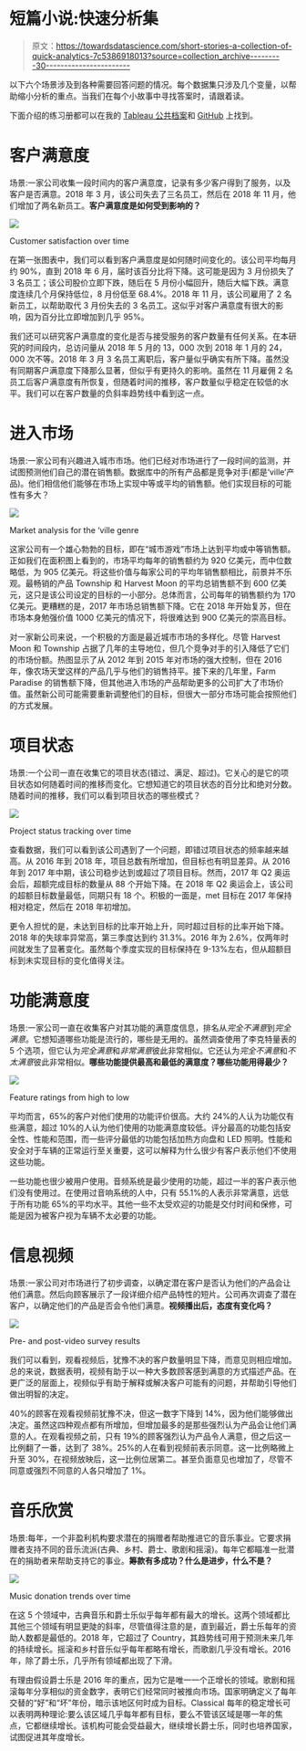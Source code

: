 # 短篇小说:快速分析集

> 原文：<https://towardsdatascience.com/short-stories-a-collection-of-quick-analytics-7c5386918013?source=collection_archive---------30----------------------->

以下六个场景涉及到各种需要回答问题的情况。每个数据集只涉及几个变量，以帮助缩小分析的重点。当我们在每个小故事中寻找答案时，请跟着读。

下面介绍的练习册都可以在我的 [Tableau 公共档案](https://public.tableau.com/profile/damon.roberts3151#!/)和 [GitHub](https://public.tableau.com/profile/damon.roberts3151#!/) 上找到。

# 客户满意度

场景:一家公司收集一段时间内的客户满意度，记录有多少客户得到了服务，以及客户是否满意。2018 年 3 月，该公司失去了三名员工，然后在 2018 年 11 月，他们增加了两名新员工。**客户满意度是如何受到影响的？**

![](img/9dc1374b92423219e11064d89bb1f2b4.png)

Customer satisfaction over time

在第一张图表中，我们可以看到客户满意度是如何随时间变化的。该公司平均每月约 90%，直到 2018 年 6 月，届时该百分比将下降。这可能是因为 3 月份损失了 3 名员工；该公司股价立即下跌，随后在 5 月份小幅回升，随后大幅下跌。满意度连续几个月保持低位，8 月份低至 68.4%。2018 年 11 月，该公司雇用了 2 名新员工，以帮助取代 3 月份失去的 3 名员工。这似乎对客户满意度有很大的影响，因为百分比立即增加到几乎 95%。

我们还可以研究客户满意度的变化是否与接受服务的客户数量有任何关系。在本研究的时间段内，总访问量从 2018 年 5 月的 13，000 次到 2018 年 1 月的 24，000 次不等。2018 年 3 月 3 名员工离职后，客户量似乎确实有所下降。虽然没有同期客户满意度下降那么显著，但似乎有更持久的影响。虽然在 11 月雇佣 2 名员工后客户满意度有所恢复，但随着时间的推移，客户数量似乎稳定在较低的水平。我们可以在客户数量的负斜率趋势线中看到这一点。

# 进入市场

场景:一家公司有兴趣进入城市市场。他们已经对市场进行了一段时间的监测，并试图预测他们自己的潜在销售额。数据库中的所有产品都是竞争对手(都是‘ville’产品)。他们相信他们能够在市场上实现中等或平均的销售额。他们实现目标的可能性有多大？

![](img/93769b2bde4dfc1cabe2dad3352a92b3.png)

Market analysis for the ‘ville genre

这家公司有一个雄心勃勃的目标，即在“城市游戏”市场上达到平均或中等销售额。正如我们在面积图上看到的，市场平均每年的销售额约为 920 亿美元，而中位数略低，为 905 亿美元。将这些价值与每家公司的平均年销售额相比，前景并不乐观。最畅销的产品 Township 和 Harvest Moon 的平均总销售额不到 600 亿美元，这只是该公司设定的目标的一小部分。总体而言，公司每年的销售额约为 170 亿美元。更糟糕的是，2017 年市场总销售额下降。它在 2018 年开始复苏，但在市场本身勉强价值 1000 亿美元的情况下，将很难达到 900 亿美元的崇高目标。

对一家新公司来说，一个积极的方面是最近城市市场的多样化。尽管 Harvest Moon 和 Township 占据了几年的主导地位，但几个竞争对手的引入降低了它们的市场份额。热图显示了从 2012 年到 2015 年对市场的强大控制，但在 2016 年，像农场天堂这样的产品几乎与他们的销售持平。接下来的几年里，Farm Paradise 的销售额下降，但其他进入市场的产品帮助更多的公司扩大了市场价值。虽然新公司可能需要重新调整他们的目标，但很大一部分市场可能会按照他们的方式发展。

# 项目状态

场景:一个公司一直在收集它的项目状态(错过、满足、超过)。它关心的是它的项目状态如何随着时间的推移而变化。它想知道它的项目状态的百分比和绝对分数。随着时间的推移，我们可以看到项目状态的哪些模式？

![](img/d541858cf2dc9e16104a8861909515c7.png)

Project status tracking over time

查看数据，我们可以看到该公司遇到了一个问题，即错过项目状态的频率越来越高。从 2016 年到 2018 年，项目总数有所增加，但目标也有明显差异。从 2016 年到 2017 年中期，该公司稳步达到或超过了项目目标。然而，2017 年 Q2 奥运会后，超额完成目标的数量从 88 个开始下降。在 2018 年 Q2 奥运会上，该公司的超额目标数量最低，同期只有 18 个。积极的一面是，met 目标在 2017 年保持相对稳定，然后在 2018 年初增加。

更令人担忧的是，未达到目标的比率开始上升，同时超过目标的比率开始下降。2018 年的失球率异常高，第三季度达到约 31.3%。2016 年为 2.6%，仅两年时间就发生了显著变化。虽然每个季度实现的目标保持在 9-13%左右，但从超额目标到未实现目标的变化值得关注。

# 功能满意度

场景:一家公司一直在收集客户对其功能的满意度信息，排名从*完全不满意*到*完全满意*。它想知道哪些功能是流行的，哪些是无用的。虽然调查使用了李克特量表的 5 个选项，但它认为*完全满意*和*非常满意*彼此非常相似。它还认为*完全不满意*和*不太满意*彼此非常相似。**哪些功能提供最高和最低的满意度？哪些功能用得最少？**

![](img/7d89f51d1292ec24c7314e7f1199cda7.png)

Feature ratings from high to low

平均而言，65%的客户对他们使用的功能评价很高。大约 24%的人认为功能仅有些满意，超过 10%的人认为他们使用的功能满意度较低。评分最高的功能包括安全性、性能和范围，而一些评分最低的功能包括加热方向盘和 LED 照明。性能和安全对于车辆的正常运行至关重要，这可以解释为什么很少有客户表示他们不使用这些功能。

一些功能也很少被用户使用。音频系统是最少使用的功能，超过一半的客户表示他们没有使用过。在使用过音响系统的人中，只有 55.1%的人表示非常满意，远低于所有功能 65%的平均水平。其他一些不太受欢迎的功能是交付时间和保修，可能是因为被客户视为车辆不太必要的功能。

# 信息视频

场景:一家公司对市场进行了初步调查，以确定潜在客户是否认为他们的产品会让他们满意。然后向顾客展示了一段详细介绍产品特性的短片。公司再次调查了潜在客户，以确定他们的产品是否会令他们满意。**视频播出后，态度有变化吗？**

![](img/00d3f416297e5531c97b41d479b86add.png)

Pre- and post-video survey results

我们可以看到，观看视频后，犹豫不决的客户数量明显下降，而意见则相应增加。总的来说，数据表明，视频有助于以一种大多数顾客感到满意的方式描述产品。在更广泛的层面上，视频似乎有助于解释或解决客户可能有的问题，并帮助引导他们做出明智的决定。

40%的顾客在观看视频前犹豫不决，但这一数字下降到 14%，因为他们能够做出决定。虽然这四种观点都有所增加，但增加最多的是那些强烈认为产品会让他们满意的人。在观看视频之前，只有 19%的顾客强烈认为产品令人满意，但之后这一比例翻了一番，达到了 38%。25%的人在看到视频前表示同意。这一比例略微上升至 30%，在视频放映后，这一比例位居第二。甚至负面意见也增加了，尽管不同意或强烈不同意的人各只增加了 1%。

# 音乐欣赏

场景:每年，一个非盈利机构要求潜在的捐赠者帮助推进它的音乐事业。它要求捐赠者支持不同的音乐流派(古典、乡村、爵士、歌剧和摇滚)。每年它都瞄准一批潜在的捐助者来帮助支持它的事业。**筹款有多成功？什么是进步，什么不是？**

![](img/753dbb1281d7d77f05a33de6c94263f0.png)

Music donation trends over time

在这 5 个领域中，古典音乐和爵士乐似乎每年都有最大的增长。这两个领域都比其他三个领域有明显更陡的斜率，尽管值得注意的是，直到最近，爵士乐每年的资助人数都是最低的。2018 年，它超过了 Country，其趋势线可用于预测未来几年的持续增长。摇滚和乡村音乐似乎每年都略有增长，而歌剧几乎没有增长。2016 年，除了爵士乐，几乎所有领域都出现了下滑。

有理由假设爵士乐是 2016 年的重点，因为它是唯一一个正增长的领域。歌剧和摇滚每年分享相似的资金数字，表明它们经常同时被推向市场。国家明确定义了每年交替的“好”和“坏”年份，暗示该地区何时成为目标。Classical 每年的稳定增长可以表明两种理论:要么该区域几乎每年都有目标，要么不管该区域是哪一年的焦点，它都继续增长。该机构可能会受益最大，继续增长爵士乐，同时也培养国家，试图促进其年度增长。